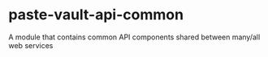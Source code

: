 # paste-vault-api-common
A module that contains common API components shared between many/all web services
